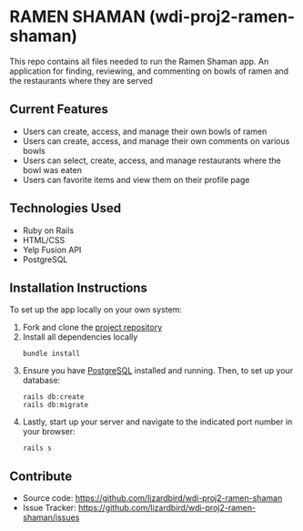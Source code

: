 # RAMEN SHAMAN (wdi-proj2-ramen-shaman)
This repo contains all files needed to run the Ramen Shaman app.
An application for finding, reviewing, and commenting on bowls of ramen and the restaurants where they are served

## Current Features
- Users can create, access, and manage their own bowls of ramen
- Users can create, access, and manage their own comments on various bowls
- Users can select, create, access, and manage restaurants where the bowl was eaten
- Users can favorite items and view them on their profile page

## Technologies Used
- Ruby on Rails
- HTML/CSS
- Yelp Fusion API
- PostgreSQL

## Installation Instructions
To set up the app locally on your own system:
1. Fork and clone the [project repository](https://github.com/lizardbird/wdi-proj2-ramen-shaman)
2. Install all dependencies locally  
    ```
    bundle install
    ```
3. Ensure you have [PostgreSQL](https://www.postgresql.org/) installed and running. Then, to set up your database:
    ```
    rails db:create
    rails db:migrate
    ```
4. Lastly, start up your server and navigate to the indicated port number in your browser:
    ```
    rails s
    ```

## Contribute
- Source code: https://github.com/lizardbird/wdi-proj2-ramen-shaman
- Issue Tracker: https://github.com/lizardbird/wdi-proj2-ramen-shaman/issues
